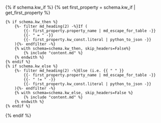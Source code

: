 {% if schema.kw_if %}
    {% set first_property =  schema.kw_if | get_first_property %}

    {% if schema.kw_then %}
        {%- filter md_heading(2) -%}If (
            {{- first_property.property_name | md_escape_for_table -}}
            {{- " = " -}}
            {{- first_property.kw_const.literal | python_to_json -}}
        ){%- endfilter -%}
        {% with schema=schema.kw_then, skip_headers=False%}
            {% include "content.md" %}
        {% endwith %}
    {% endif %}
    {% if schema.kw_else %}
        {%- filter md_heading(2) -%}Else (i.e. {{ " " }}
            {{- first_property.property_name | md_escape_for_table -}}
            {{- " != " -}}
            {{- first_property.kw_const.literal | python_to_json -}}
        ){%- endfilter -%}
        {% with schema=schema.kw_else, skip_headers=False %}
            {% include "content.md" %}
        {% endwith %}
    {% endif %}
{% endif %}
